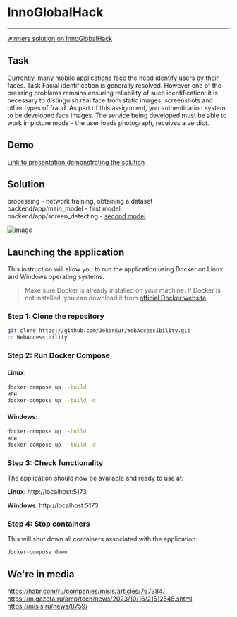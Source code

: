 # InnoGlobalHack
--------------------
[winners solution on InnoGlobalHack](https://media.innopolis.university/news/innoglobalhack-final)

## Task
Currently, many mobile
applications face the need
identify users by their faces. Task
Facial identification is generally resolved. However
one of the pressing problems remains ensuring
reliability of such identification: it is necessary to distinguish
real face from static images, screenshots and
other types of fraud. As part of this assignment, you
authentication system to be developed
face images. The service being developed must be able to
work in picture mode - the user loads
photograph, receives a verdict.

## Demo
[Link to presentation demonstrating the solution](https://docs.google.com/presentation/d/135gFnvXTuMY0s2Gx6RO2vu4_WM_sKIHk/edit?usp=sharing&ouid=113877914532993525052&rtpof=true&sd=true)

## Solution
processing - network training, obtaining a dataset 
backend/app/main_model - first model  
backend/app/screen_detecting - [second model](https://github.com/minivision-ai/Silent-Face-Anti-Spoofing/)  

![image](https://github.com/BurykinaA/InnoGlobalHack/assets/92402616/851359f2-9678-48df-adbf-f6d39422c9bd)


## Launching the application
This instruction will allow you to run the application using Docker on Linux and Windows operating systems.

> Make sure Docker is already installed on your machine. If Docker is not installed, you can download it from [official Docker website](https://www.docker.com/get-started/).

### Step 1: Clone the repository
```bash
git clone https://github.com/JokerEur/WebAccessibility.git
cd WebAccessibility
```
### Step 2: Run Docker Compose
#### Linux:
```bash
docker-compose up --build
или  
docker-compose up --build -d
```

#### Windows:
```bash
docker-compose up --build 
или  
docker-compose up --build -d
```
### Step 3: Check functionality
The application should now be available and ready to use at:

**Linux**: 
http://localhost:5173

**Windows**: 
http://localhost:5173

### Step 4: Stop containers
This will shut down all containers associated with the application.
```bash
docker-compose down
```


## We're in media

https://habr.com/ru/companies/misis/articles/767384/  
https://m.gazeta.ru/amp/tech/news/2023/10/16/21512545.shtml  
https://misis.ru/news/8759/
